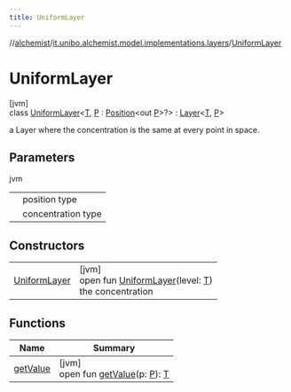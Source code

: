 ```yaml
---
title: UniformLayer
---
```

//[alchemist](../../../index.html)/[it.unibo.alchemist.model.implementations.layers](../index.html)/[UniformLayer](index.html)



# UniformLayer



[jvm]\
class [UniformLayer](index.html)<[T](index.html), [P](index.html) : [Position](../../it.unibo.alchemist.model.interfaces/-position/index.html)<out [P](../../it.unibo.alchemist.model.interfaces/-route/index.html)>?> : [Layer](../../it.unibo.alchemist.model.interfaces/-layer/index.html)<[T](../-step-layer/index.html), [P](../../it.unibo.alchemist.model.interfaces/-route/index.html)> 

a Layer where the concentration is the same at every point in space.



## Parameters


jvm

| | |
|---|---|
| <P> | position type |
| <T> | concentration type |



## Constructors


| | |
|---|---|
| [UniformLayer](-uniform-layer.html) | [jvm]<br>open fun [UniformLayer](-uniform-layer.html)(level: [T](../-step-layer/index.html))<br>the concentration |


## Functions


| Name | Summary |
|---|---|
| [getValue](get-value.html) | [jvm]<br>open fun [getValue](get-value.html)(p: [P](../../it.unibo.alchemist.model.interfaces/-route/index.html)): [T](../-step-layer/index.html) |

